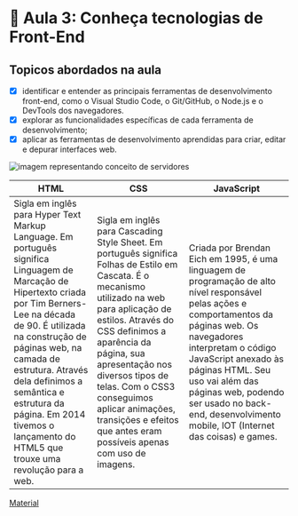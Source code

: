 # 📝 Aula 3: Conheça tecnologias de Front-End

## Topicos abordados na aula

- [x] identificar e entender as principais ferramentas de desenvolvimento front-end, como o Visual Studio Code, o Git/GitHub, o Node.js e o DevTools dos navegadores.
- [x] explorar as funcionalidades específicas de cada ferramenta de desenvolvimento;
- [x] aplicar as ferramentas de desenvolvimento aprendidas para criar, editar e depurar interfaces web.

<img src="../Img/tecnologias.png" alt="imagem representando conceito de servidores" />

| HTML                                                                                                                                                                                                                                                                                                                                                           | CSS                                                                                                                                                                                                                                                                                                                                                                        | JavaScript                                                                                                                                                                                                                                                                                                                                 |
| -------------------------------------------------------------------------------------------------------------------------------------------------------------------------------------------------------------------------------------------------------------------------------------------------------------------------------------------------------------- | -------------------------------------------------------------------------------------------------------------------------------------------------------------------------------------------------------------------------------------------------------------------------------------------------------------------------------------------------------------------------- | ------------------------------------------------------------------------------------------------------------------------------------------------------------------------------------------------------------------------------------------------------------------------------------------------------------------------------------------ |
| Sigla em inglês para Hyper Text Markup Language. Em português significa Linguagem de Marcação de Hipertexto criada por Tim Berners-Lee na década de 90. É utilizada na construção de páginas web, na camada de estrutura. Através dela definimos a semântica e estrutura da página. Em 2014 tivemos o lançamento do HTML5 que trouxe uma revolução para a web. | Sigla em inglês para Cascading Style Sheet. Em português significa Folhas de Estilo em Cascata. É o mecanismo utilizado na web para aplicação de estilos. Através do CSS definimos a aparência da página, sua apresentação nos diversos tipos de telas. Com o CSS3 conseguimos aplicar animações, transições e efeitos que antes eram possíveis apenas com uso de imagens. | Criada por Brendan Eich em 1995, é uma linguagem de programação de alto nível responsável pelas ações e comportamentos da páginas web. Os navegadores interpretam o código JavaScript anexado às páginas HTML. Seu uso vai além das páginas web, podendo ser usado no back-end, desenvolvimento mobile, IOT (Internet das coisas) e games. |

[Material](../Aula-3/Conheça%20tecnologias%20de%20Front-End.pdf)
